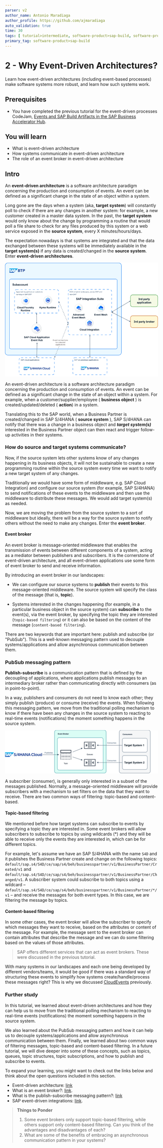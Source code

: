 ```yaml
---
parser: v2
author_name: Antonio Maradiaga
author_profile: https://github.com/ajmaradiaga
auto_validation: true
time: 30
tags: [ tutorial>intermediate, software-product>sap-build, software-product>sap-integration-suite, software-product>sap-build-process-automation, software-product>sap-business-technology-platform]
primary_tag: software-product>sap-build
---
```



# 2 - Why Event-Driven Architectures?
<!-- description -->Learn how event-driven architectures (including event-based processes) make software systems more robust, and learn how such systems work.

## Prerequisites
- You have completed the previous tutorial for the event-driven processes CodeJam, [Events and SAP Build Artifacts in the SAP Business Accelerator Hub](codejam-events-process-1-bah).


## You will learn
- What is event-driven architecture
- How systems communicate in event-driven architecture
- The role of an event broker in event-driven architecture


## Intro
An **event-driven architecture** is a software architecture paradigm concerning the production and consumption of events. An event can be defined as a significant change in the state of an object within a system.

Long gone are the days when a system (aka, **target system**) will constantly poll to check if there are any changes in another system: for example, a new customer created in a master data system. In the past, the **target system** would only know about the change by programming a routine that would poll a file share to check for any files produced by this system or a web service exposed in the **source system**, every X minutes/hours/days. 

The expectation nowadays is that systems are integrated and that the data exchanged between these systems will be immediately available in the **target system(s)** if any data is created/changed in the **source system**. Enter **event-driven architectures**.

![Event-driven architectures](assets/CloudEvents-EDA.drawio.png)

An event-driven architecture is a software architecture paradigm concerning the production and consumption of events. An event can be defined as a significant change in the state of an object within a system. For example, when a customer/supplier/employee ( **business object** ) is created/updated/deleted ( **action**) in a system. 

Translating this to the SAP world, when a Business Partner is created/changed in SAP S/4HANA ( **source system** ), SAP S/4HANA can notify that there was a change in a business object and ***target system(s)*** interested in the Business Partner object can then react and trigger follow-up activities in their systems.


### How do source and target systems communicate?

Now, if the source system lets other systems know of any changes happening in its business objects, it will not be sustainable to create a new programming routine within the source system every time we want to notify a new target system of any changes. 

Traditionally we would have some form of middleware, e.g. SAP Cloud Integration) and configure our source system (for example, SAP S/4HANA) to send notifications of these events to the middleware and then use the middleware to distribute these messages. We would add target system(s) as needed. 

Now, we are moving the problem from the source system to a sort of middleware but ideally, there will be a way for the source system to notify others without the need to make any changes. Enter the **event broker**.

#### Event broker

An event broker is message-oriented middleware that enables the transmission of events between different components of a system, acting as a mediator between publishers and subscribers. It is the cornerstone of event-driven architecture, and all event-driven applications use some form of event broker to send and receive information.

By introducing an event broker in our landscapes:

- We can configure our source systems to **publish** their events to this message-oriented middleware. The source system will specify the class of the message (that is, **topic**).

- Systems interested in the changes happening (for example, in a particular business object in the source system) can **subscribe** to the event(s), via the event broker, by specifying the topic they are interested (`topic-based filtering`) or it can also be based on the content of the message (`content-based filtering`). 

There are two keywords that are important here: publish and subscribe (or "PubSub"). This is a well-known messaging pattern used to decouple systems/applications and allow asynchronous communication between them.

### PubSub messaging pattern

**Publish-subscribe** is a communication pattern that is defined by the decoupling of applications, where applications publish messages to an intermediary broker rather than communicating directly with consumers (as in point-to-point).

In a way, publishers and consumers do not need to know each other; they simply publish (produce) or consume (receive) the events. When following this messaging pattern, we move from the traditional polling mechanism to know if there have been any changes in the source system to reacting to real-time events (notifications) the moment something happens in the source system.

![PubSub messaging pattern](assets/CloudEvents-PubSub.drawio.png)

A subscriber (consumer), is generally only interested in a subset of the messages published. Normally, a message-oriented middleware will provide subscribers with a mechanism to set filters on the data that they want to receive. There are two common ways of filtering: topic-based and content-based.

#### Topic-based filtering

We mentioned before how target systems can subscribe to events by specifying a topic they are interested in. Some event brokers will allow subscribers to subscribe to topics by using wildcards (*) and they will be able to receive only the events they are interested in, which can be for different topics. 

For example, let's assume we have an SAP S/4HANA with the name `S4D` and it publishes the Business Partner create and change on the following topics: `default/sap.s4/S4D/ce/sap/s4/beh/businesspartner/v1/BusinessPartner/Created/v1` and `default/sap.s4/S4D/ce/sap/s4/beh/businesspartner/v1/BusinessPartner/Changed/v1`. A subscriber system could subscribe to both topics using a wildcard – `default/sap.s4/S4D/ce/sap/s4/beh/businesspartner/v1/BusinessPartner/*/v1` – and receive the messages for both event types. In this case, we are filtering the message by topics.

#### Content-based filtering

In some other cases, the event broker will allow the subscriber to specify which messages they want to receive, based on the attributes or content of the message. For example, the message sent to the event broker can contain attributes that describe the message and we can do some filtering based on the values of those attributes. 

>SAP offers different services that can act as event brokers. These were discussed in the previous tutorial.

With many systems in our landscapes and each one being developed by different vendors/teams, it would be good if there was a standard way of structuring these events to simplify how systems create/handle/process these messages right? This is why we discussed [CloudEvents](https://CloudEvents.io/) previously.

### Further study

In this tutorial, we learned about event-driven architectures and how they can help us to move from the traditional polling mechanism to reacting to real-time events (notifications) the moment something happens in the source system. 

We also learned about the PubSub messaging pattern and how it can help us to decouple systems/applications and allow asynchronous communication between them. Finally, we learned about two common ways of filtering messages, topic-based and content-based filtering. In a future tutorial, we will dive deeper into some of these concepts, such as topics, queues, topic structures, topic subscriptions, and how to publish and subscribe to events.

To expand your learning, you might want to check out the links below and think about the open questions included in this section.

* Event-driven architecture: [link](https://en.wikipedia.org/wiki/Event-driven_architecture)
* What is an event broker?: [link](https://solace.com/what-is-an-event-broker/).
* What is the publish-subscribe messaging pattern?: [link](https://solace.com/blog/publish-subscribe-messaging-pattern/)
* SAP event-driven integrations: [link](https://help.sap.com/docs/event-broker/event-broker-service-guide/event-driven-integrations?locale=en-US%3Fversion%3DCloud).

>**Things to Ponder**
>
> 1. Some event brokers only support topic-based filtering, while others support only content-based filtering. Can you think of the advantages and disadvantages of each?
> 2. What are some of the benefits of embracing an asynchronous communication pattern in your systems?
